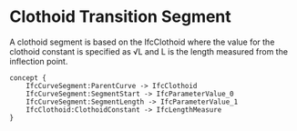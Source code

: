 Clothoid Transition Segment
===========================

A clothoid segment is based on the IfcClothoid where the value for the clothoid constant is specified as √L and L is the length measured from the inflection point.

```
concept {
    IfcCurveSegment:ParentCurve -> IfcClothoid
    IfcCurveSegment:SegmentStart -> IfcParameterValue_0
    IfcCurveSegment:SegmentLength -> IfcParameterValue_1
    IfcClothoid:ClothoidConstant -> IfcLengthMeasure
}
```
